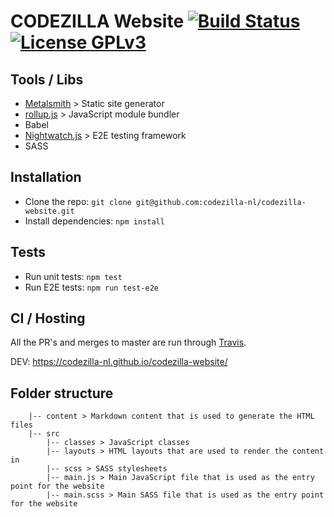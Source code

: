 # CODEZILLA Website [![Build Status](https://travis-ci.org/codezilla-nl/codezilla-website.svg?branch=master)](https://travis-ci.org/codezilla-nl/codezilla-website) [![License GPLv3](https://img.shields.io/badge/license-GPLv3-blue.svg)](https://github.com/codezilla-nl/codezilla-website/blob/master/LICENSE)

## Tools / Libs
* [Metalsmith](http://www.metalsmith.io/) > Static site generator
* [rollup.js](http://rollupjs.org/) > JavaScript module bundler
* Babel
* [Nightwatch.js](http://nightwatchjs.org/) > E2E testing framework
* SASS

## Installation
* Clone the repo: `git clone git@github.com:codezilla-nl/codezilla-website.git`
* Install dependencies: `npm install`

## Tests
* Run unit tests: `npm test`
* Run E2E tests: `npm run test-e2e`

## CI / Hosting
All the PR's and merges to master are run through [Travis](https://travis-ci.org/codezilla-nl/codezilla-website).

DEV: https://codezilla-nl.github.io/codezilla-website/

## Folder structure
```text
    |-- content > Markdown content that is used to generate the HTML files
    |-- src
        |-- classes > JavaScript classes
        |-- layouts > HTML layouts that are used to render the content in
        |-- scss > SASS stylesheets
        |-- main.js > Main JavaScript file that is used as the entry point for the website
        |-- main.scss > Main SASS file that is used as the entry point for the website
```
